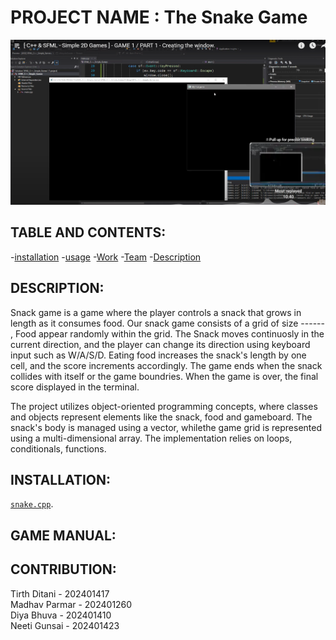  # PROJECT NAME : The Snake Game

![image alt](https://github.com/madhav-p-11/project-/blob/main/Screenshot%202025-01-25%20194536.png)
## TABLE AND CONTENTS:
-[installation](#installation)
-[usage](#usage)
-[Work](#Work)
-[Team](#Team)
-[Description](#Description)
## DESCRIPTION: 
Snack game is a game where the player controls a snack that grows in length as it consumes food. Our snack game consists of a grid of size ------ , Food appear randomly within the grid. The Snack moves continuosly in the current direction, and the player can change its direction using keyboard input such as W/A/S/D. Eating food increases the snack's length by one cell, and the score increments accordingly. The game ends when the snack collides with itself or the game boundries. When the game is over, the final score displayed in the terminal.


The project utilizes object-oriented programming concepts, where classes and objects represent elements like the snack, food and gameboard. The snack's body is managed using a vector, whilethe game grid is represented using a multi-dimensional array. The implementation relies on loops, conditionals, functions. 
 
## INSTALLATION:
[`snake.cpp`](./snake.cpp).  
## GAME MANUAL: 


## CONTRIBUTION:
 Tirth Ditani  - 202401417<br>
 Madhav Parmar - 202401260<br>
 Diya Bhuva    - 202401410<br>
 Neeti Gunsai  - 202401423<br>
